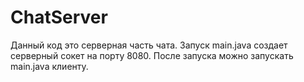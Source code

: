 <h1>ChatServer</h1>
Данный код это серверная часть чата.
Запуск main.java создает серверный сокет на порту 8080.
После запуска можно запускать main.java клиенту.
